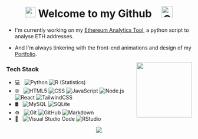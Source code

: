 <h1 align="center">
  <img src="https://media.giphy.com/media/hvRJCLFzcasrR4ia7z/giphy.gif" width="28"> Welcome to my Github
  &nbsp;&nbsp;
  <a href="mailto:me@jacobclayton.dev">
    <img src="https://cdn-icons-png.flaticon.com/512/732/732200.png" alt="GMail" height="30" width="30">
  </a>
 </h1>



- I'm currently working on my [Ethereum Analytics Tool](https://github.com/Jacob-Clayton/Etherscan-API), a python script to analyse ETH addresses.

- And I'm always tinkering with the front-end animations and design of my [Portfolio](http://jacobclayton.dev).

     [<img align="right" height="150" src="https://github-readme-stats.vercel.app/api/top-langs/?username=Jacob-Clayton&theme=dark&layout=compact"/>](https://github.com/Jacob-Clayton/)

<h3>Tech Stack</h3>

- 💻 &nbsp;
  ![Python](https://img.shields.io/badge/-Python-333333?style=flat&logo=python)
  ![R (Statistics)](https://img.shields.io/badge/-R-333333?style=flat&logo=R&logoColor=276DC3)
- 🌐 &nbsp;
  ![HTML5](https://img.shields.io/badge/-HTML5-333333?style=flat&logo=HTML5)
  ![CSS](https://img.shields.io/badge/-CSS-333333?style=flat&logo=CSS3&logoColor=1572B6)
  ![JavaScript](https://img.shields.io/badge/-JavaScript-333333?style=flat&logo=javascript)
  ![Node.js](https://img.shields.io/badge/-Node.js-333333?style=flat&logo=node.js)
  ![React](https://img.shields.io/badge/-React-333333?style=flat&logo=react)
  ![TailwindCSS](https://img.shields.io/badge/TailwindCSS-333333?style=flat&logo=tailwind-css)
- 🛢 &nbsp;
  ![MySQL](https://img.shields.io/badge/-MySQL-333333?style=flat&logo=mysql)
  ![SQLite](https://img.shields.io/badge/SQLite-333333?style=flat&logo=sqlite)
- ⚙️ &nbsp;
  ![Git](https://img.shields.io/badge/-Git-333333?style=flat&logo=git)
  ![GitHub](https://img.shields.io/badge/-GitHub-333333?style=flat&logo=github)
  ![Markdown](https://img.shields.io/badge/-Markdown-333333?style=flat&logo=markdown)
- 🔧 &nbsp;
  ![Visual Studio Code](https://img.shields.io/badge/-Visual%20Studio%20Code-333333?style=flat&logo=visual-studio-code&logoColor=007ACC)
  ![RStudio](https://img.shields.io/badge/-RStudio-333333?style=flat&logo=rstudio)
  
 
<p align="center">
  <img src="https://readme-typing-svg.herokuapp.com?font=Jost&duration=4000&pause=1000&color=58A6FF&width=435&lines=Full-Stack+Developer+%26+Data+Analyst;Creative%2C+Passionate+and+Driven"> 
</p>
  
<!--
**Jacob-Clayton/Jacob-Clayton** is a ✨ _special_ ✨ repository because its `README.md` (this file) appears on your GitHub profile.

Here are some ideas to get you started:

- 🔭 I’m currently working on ...
- 🌱 I’m currently learning ...
- 👯 I’m looking to collaborate on ...
- 🤔 I’m looking for help with ...
- 💬 Ask me about ...
- 📫 How to reach me: ...
- 😄 Pronouns: ...
- ⚡ Fun fact: ...
-->
